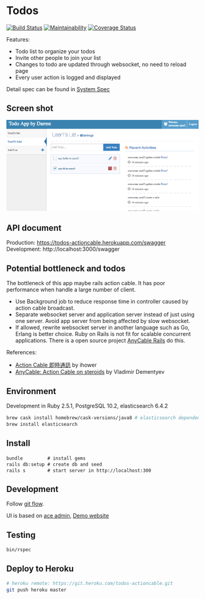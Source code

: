 # Todos
[![Build Status](https://travis-ci.org/darren987469/todos.svg?branch=master)](https://travis-ci.org/darren987469/todos)
[![Maintainability](https://api.codeclimate.com/v1/badges/c21eac6d198364066a7f/maintainability)](https://codeclimate.com/github/darren987469/todos/maintainability)
[![Coverage Status](https://coveralls.io/repos/github/darren987469/todos/badge.svg?branch=master)](https://coveralls.io/github/darren987469/todos?branch=master)

Features:
* Todo list to organize your todos
* Invite other people to join your list
* Changes to todo are updated through websocket, no need to reload page
* Every user action is logged and displayed

Detail spec can be found in [System Spec](system_spec.md)

## Screen shot
![Todo screenshot](/screenshots/Screen_Shot_2018-05-15.png?raw=true)

## API document

Production:  https://todos-actioncable.herokuapp.com/swagger
Development: http://localhost:3000/swagger

## Potential bottleneck and todos

The bottleneck of this app maybe rails action cable. It has poor performance when handle a large number of client.

* Use Background job to reduce response time in controller caused by action cable broadcast.
* Separate websocket server and application server instead of just using one server. Avoid app server from being affected by slow websocket.
* If allowed, rewrite websocket server in another language such as Go, Erlang is better choice. Ruby on Rails is not fit for scalable concurrent applications. There is a open source project [AnyCable Rails](https://github.com/anycable/anycable-rails) do this.

References:
* [Action Cable 即時通訊](https://ihower.tw/rails/actioncable.html) by ihower
* [AnyCable: Action Cable on steroids](https://evilmartians.com/chronicles/anycable-actioncable-on-steroids) by Vladimir Dementyev

## Environment

Development in Ruby 2.5.1, PostgreSQL 10.2, elasticsearch 6.4.2

```sh
brew cask install homebrew/cask-versions/java8 # elasticsearch dependency
brew install elasticsearch
```

## Install

```shell
bundle         # install gems
rails db:setup # create db and seed
rails s        # start server in http://localhost:300
```

## Development

Follow [git flow](http://nvie.com/posts/a-successful-git-branching-model/).

UI is based on [ace admin](https://github.com/bopoda/ace), [Demo website](http://ace.jeka.by/)

## Testing

```shell
bin/rspec
```

## Deploy to Heroku

```sh
# heroku remote: https://git.heroku.com/todos-actioncable.git
git push heroku master
```
